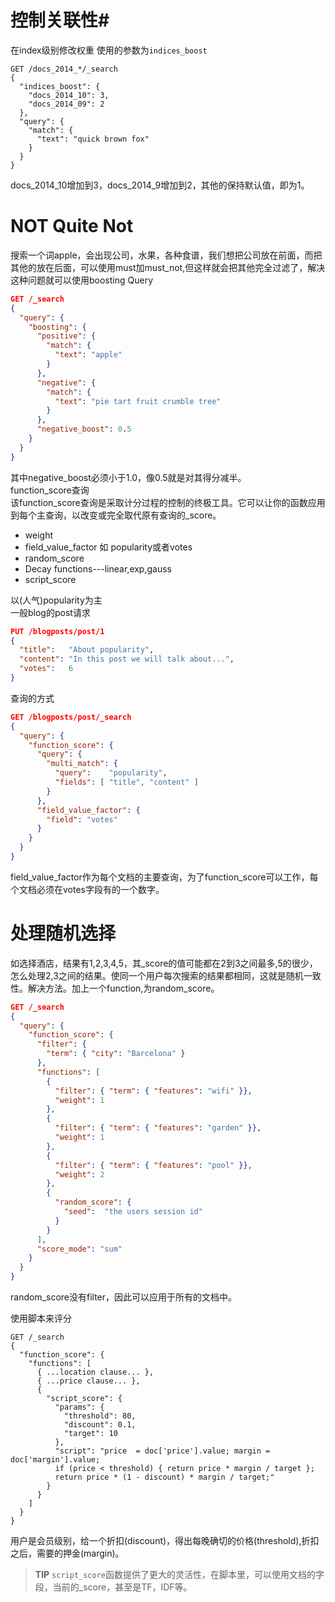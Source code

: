 # 控制关联性#
在index级别修改权重 
使用的参数为`indices_boost`
```
GET /docs_2014_*/_search 
{
  "indices_boost": { 
    "docs_2014_10": 3,
    "docs_2014_09": 2
  },
  "query": {
    "match": {
      "text": "quick brown fox"
    }
  }
}
```
docs_2014_10增加到3，docs_2014_9增加到2，其他的保持默认值，即为1。

# NOT Quite Not  
搜索一个词apple，会出现公司，水果，各种食谱，我们想把公司放在前面，而把其他的放在后面，可以使用must加must_not,但这样就会把其他完全过滤了，解决这种问题就可以使用boosting Query  
```json
GET /_search
{
  "query": {
    "boosting": {
      "positive": {
        "match": {
          "text": "apple"
        }
      },
      "negative": {
        "match": {
          "text": "pie tart fruit crumble tree"
        }
      },
      "negative_boost": 0.5
    }
  }
}
```

其中negative_boost必须小于1.0，像0.5就是对其得分减半。  
function_score查询  
该function_score查询是采取计分过程的控制的终极工具。它可以让你的函数应用到每个主查询，以改变或完全取代原有查询的_score。
- weight
- field_value_factor  如 popularity或者votes
- random_score 
- Decay functions---linear,exp,gauss
- script_score

以(人气)popularity为主  
一般blog的post请求
```json
PUT /blogposts/post/1
{
  "title":   "About popularity",
  "content": "In this post we will talk about...",
  "votes":   6
}
```

查询的方式
```json
GET /blogposts/post/_search
{
  "query": {
    "function_score": { 
      "query": { 
        "multi_match": {
          "query":    "popularity",
          "fields": [ "title", "content" ]
        }
      },
      "field_value_factor": { 
        "field": "votes" 
      }
    }
  }
}
```

field_value_factor作为每个文档的主要查询，为了function_score可以工作，每个文档必须在votes字段有的一个数字。  
# 处理随机选择 
如选择酒店，结果有1,2,3,4,5，其_score的值可能都在2到3之间最多,5的很少，怎么处理2,3之间的结果。使同一个用户每次搜索的结果都相同，这就是随机一致性。解决方法。加上一个function,为random_score。
```json
GET /_search
{
  "query": {
    "function_score": {
      "filter": {
        "term": { "city": "Barcelona" }
      },
      "functions": [
        {
          "filter": { "term": { "features": "wifi" }},
          "weight": 1
        },
        {
          "filter": { "term": { "features": "garden" }},
          "weight": 1
        },
        {
          "filter": { "term": { "features": "pool" }},
          "weight": 2
        },
        {
          "random_score": { 
            "seed":  "the users session id" 
          }
        }
      ],
      "score_mode": "sum"
    }
  }
}
```

random_score没有filter，因此可以应用于所有的文档中。  

使用脚本来评分  
```
GET /_search
{
  "function_score": {
    "functions": [
      { ...location clause... }, 
      { ...price clause... }, 
      {
        "script_score": {
          "params": { 
            "threshold": 80,
            "discount": 0.1,
            "target": 10
          },
          "script": "price  = doc['price'].value; margin = doc['margin'].value;
          if (price < threshold) { return price * margin / target };
          return price * (1 - discount) * margin / target;" 
        }
      }
    ]
  }
}
```
用户是会员级别，给一个折扣(discount)，得出每晚确切的价格(threshold),折扣之后，需要的押金(margin)。 
> **TIP** `script_score`函数提供了更大的灵活性，在脚本里，可以使用文档的字段，当前的_score，甚至是TF，IDF等。
